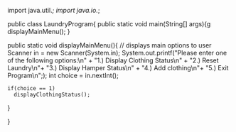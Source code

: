 import java.util.*;
import java.io.*;

public class LaundryProgram{
  public static void main(String[] args){g
    displayMainMenu();
  }
  
  public static void displayMainMenu(){ // displays main options to user
    Scanner in = new Scanner(System.in);
    System.out.printf("Please enter one of the following options:\n" + 
                      "1.) Display Clothing Status\n" +
                      "2.) Reset Laundry\n"+
                      "3.) Display Hamper Status\n" +
                      "4.) Add clothing\n"+
                      "5.) Exit Program\n";);
    int choice = in.nextInt();
    
    if(choice == 1)
      displayClothingStatus();
      
      
    
  }
  
}
